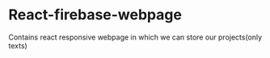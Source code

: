 # React-firebase-webpage
Contains react responsive webpage in which we can store our projects(only texts)
